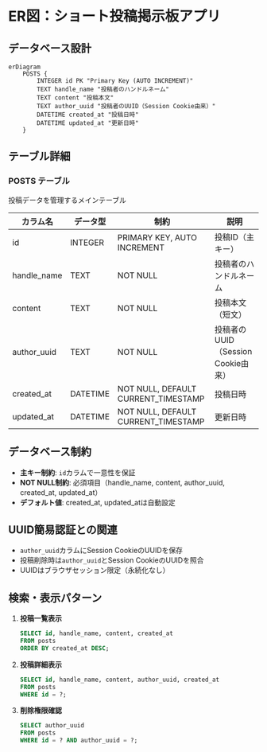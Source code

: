 # ER図：ショート投稿掲示板アプリ

## データベース設計

```mermaid
erDiagram
    POSTS {
        INTEGER id PK "Primary Key (AUTO INCREMENT)"
        TEXT handle_name "投稿者のハンドルネーム"
        TEXT content "投稿本文"
        TEXT author_uuid "投稿者のUUID（Session Cookie由来）"
        DATETIME created_at "投稿日時"
        DATETIME updated_at "更新日時"
    }
```

## テーブル詳細

### POSTS テーブル
投稿データを管理するメインテーブル

| カラム名 | データ型 | 制約 | 説明 |
|---------|----------|------|------|
| id | INTEGER | PRIMARY KEY, AUTO INCREMENT | 投稿ID（主キー） |
| handle_name | TEXT | NOT NULL | 投稿者のハンドルネーム |
| content | TEXT | NOT NULL | 投稿本文（短文） |
| author_uuid | TEXT | NOT NULL | 投稿者のUUID（Session Cookie由来） |
| created_at | DATETIME | NOT NULL, DEFAULT CURRENT_TIMESTAMP | 投稿日時 |
| updated_at | DATETIME | NOT NULL, DEFAULT CURRENT_TIMESTAMP | 更新日時 |

## データベース制約

- **主キー制約**: `id`カラムで一意性を保証
- **NOT NULL制約**: 必須項目（handle_name, content, author_uuid, created_at, updated_at）
- **デフォルト値**: created_at, updated_atは自動設定

## UUID簡易認証との関連

- `author_uuid`カラムにSession CookieのUUIDを保存
- 投稿削除時は`author_uuid`とSession CookieのUUIDを照合
- UUIDはブラウザセッション限定（永続化なし）

## 検索・表示パターン

1. **投稿一覧表示**
   ```sql
   SELECT id, handle_name, content, created_at 
   FROM posts 
   ORDER BY created_at DESC;
   ```

2. **投稿詳細表示**
   ```sql
   SELECT id, handle_name, content, author_uuid, created_at 
   FROM posts 
   WHERE id = ?;
   ```

3. **削除権限確認**
   ```sql
   SELECT author_uuid 
   FROM posts 
   WHERE id = ? AND author_uuid = ?;
   ```
